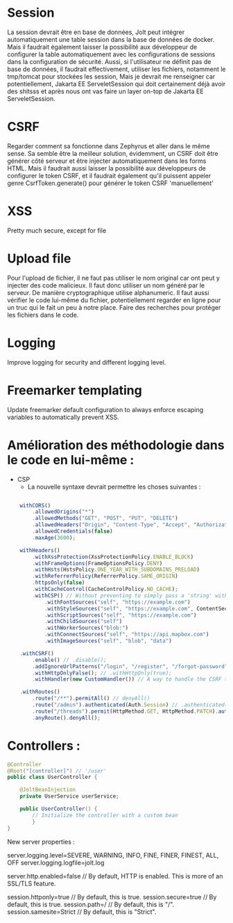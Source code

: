 # Session

La session devrait être en base de données, Jolt peut intégrer automatiquement une table session dans la base de données de docker. Mais il faudrait également laisser la possibilité aux développeur de configurer la table automatiquement avec les configurations de sessions dans la configuration de sécurité. Aussi, si l'utilisateur ne définit pas de base de données, il faudrait effectivement, utiliser les fichiers, notamment le tmp/tomcat pour stockées les session, Mais je devrait me renseigner car potentiellement, Jakarta EE ServeletSession qui doit certainement déjà avoir des shitsss et après nous ont vas faire un layer on-top de Jakarta EE ServeletSession.


# CSRF

Regarder comment sa fonctionne dans Zephyrus et aller dans le même sense. Sa semble être la meilleur solution, évidemment, un CSRF doit être générer côté serveur et être injecter automatiquement dans les forms HTML. Mais il faudrait aussi laisser la possibilité aux développeurs de configurer le token CSRF, et il faudrait également qu'il puissent appeler genre CsrfToken.generate() pour générer le token CSRF 'manuellement'

# XSS

Pretty much secure, except for file

# Upload file

Pour l'upload de fichier, il ne faut pas utiliser le nom original car ont peut y injecter des code malicieux. Il faut donc utiliser un nom généré par le serveur. De manière cryptographique utilise alphanumeric. Il faut aussi vérifier le code lui-même du fichier, potentiellement regarder en ligne pour un truc qui le fait un peu à notre place.
Faire des recherches pour protéger les fichiers dans le code.

# Logging

Improve logging for security and different logging level.

# Freemarker templating

Update freemarker default configuration to always enforce escaping variables to automatically prevent XSS.

# Amélioration des méthodologie dans le code en lui-même : 

- CSP
    - La nouvelle syntaxe devrait permettre les choses suivantes : 
```js

    withCORS()
        .allowedOrigins("*")
        .allowedMethods("GET", "POST", "PUT", "DELETE")
        .allowedHeaders("Origin", "Content-Type", "Accept", "Authorization")
        .allowedCredentials(false)
        .maxAge(3600);

    withHeaders()
        .withXssProtection(XssProtectionPolicy.ENABLE_BLOCK)
        .withFrameOptions(FrameOptionsPolicy.DENY)
        .withHsts(HstsPolicy.ONE_YEAR_WITH_SUBDOMAINS_PRELOAD)
        .withReferrerPolicy(ReferrerPolicy.SAME_ORIGIN)
        .httpsOnly(false)
        .withCacheControl(CacheControlPolicy.NO_CACHE);
        .withCSP() // Without preventing to simply pass a 'string' withCSP (string)
            .withFontSources("self", "https://example.com")
            .withStyleSources("self", "https://example.com", ContentSecurityPolicy.UNSAFE_INLINE)
            .withScriptSources("self", "https://example.com")
            .withChildSources("self")
            .withWorkerSources("blob:")
            .withConnectSources("self", "https://api.mapbox.com")
            .withImageSources("self", "blob", "data")

    .withCSRF()
        .enable() // .disable();
        .addIgnoreUrlPatterns("/login", "/register", "/forgot-password", "/reset-password");
        .withHttpOnlyFalse(); // .withHttpOnly(true);
        .withHandler(new CustomHandler()) // A way to handle the CSRF token.

    .withRoutes()
        .route("/**").permitAll() // denyAll()
        .route("/admin").authenticated(Auth.Session) // .authenticated(Auth.JWT), .authenticated(new CustomAuth());
        .route("/threads").permit(HttpMethod.GET, HttpMethod.PATCH).authenticated(Auth.Session)
        .anyRoute().denyAll();
```


# Controllers : 

```java
@Controller
@Root("[controller]") // '/user'
public class UserController {

    @JoltBeanInjection
    private UserService userService;

    public UserController() {
        // Initialize the controller with a custom bean
        }
}
```


New server properties : 

server.logging.level=SEVERE, WARNING, INFO, FINE, FINER, FINEST, ALL, OFF
server.logging.logfile=jolt.log

server.http.enabled=false // By default, HTTP is enabled. This is more of an SSL/TLS feature.

session.httponly=true // By default, this is true.
session.secure=true // By default, this is true.
session.path=/ // By default, this is "/".
session.samesite=Strict // By default, this is "Strict".